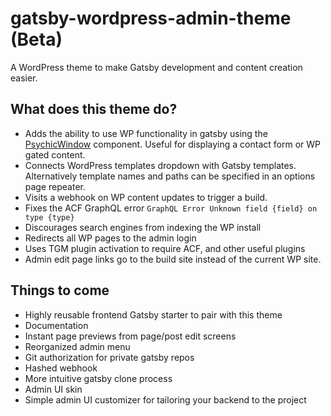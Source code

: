 # gatsby-wordpress-admin-theme (Beta)

A WordPress theme to make Gatsby development and content creation easier.

## What does this theme do?
- Adds the ability to use WP functionality in gatsby using the [PsychicWindow](https://github.com/TylerBarnes/PsychicWindow) component. Useful for displaying a contact form or WP gated content.
- Connects WordPress templates dropdown with Gatsby templates. Alternatively template names and paths can be specified in an options page repeater.
- Visits a webhook on WP content updates to trigger a build.
- Fixes the ACF GraphQL error `GraphQL Error Unknown field {field} on type {type}`
- Discourages search engines from indexing the WP install
- Redirects all WP pages to the admin login
- Uses TGM plugin activation to require ACF, and other useful plugins
- Admin edit page links go to the build site instead of the current WP site.

## Things to come

- Highly reusable frontend Gatsby starter to pair with this theme
- Documentation
- Instant page previews from page/post edit screens
- Reorganized admin menu
- Git authorization for private gatsby repos
- Hashed webhook
- More intuitive gatsby clone process
- Admin UI skin
- Simple admin UI customizer for tailoring your backend to the project
